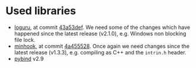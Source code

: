 # Used libraries
- [loguru](https://github.com/emilk/loguru), at commit [43a53def](https://github.com/emilk/loguru/tree/43a53def4ec7a9531f029fa75eae117e9964e48c). 
  We need some of the changes which have happened since the latest release (v2.1.0), e.g. Windows
  non blocking file lock.
- [minhook](https://github.com/TsudaKageyu/minhook), at commit [4a455528](https://github.com/TsudaKageyu/minhook/tree/4a455528f61b5a375b1f9d44e7d296d47f18bb18).
  Once again we need changes since the latest release (v1.3.3), e.g. compiling as C++ and the
  `intrin.h` header.
- [pybind](https://github.com/pybind/pybind11) v2.9
